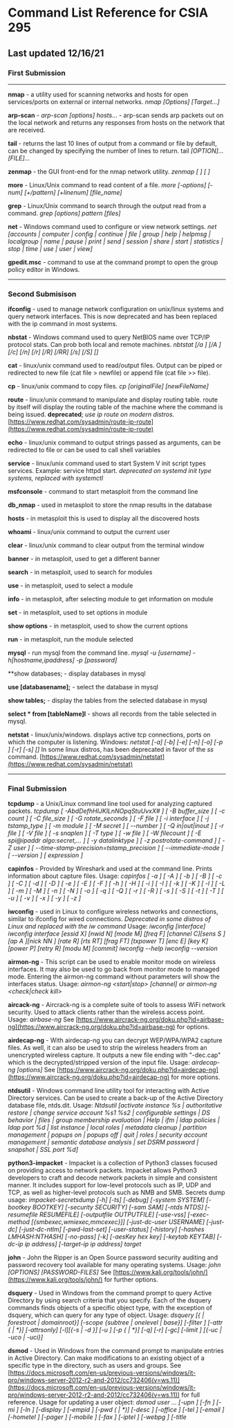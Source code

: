 Command List Reference for CSIA 295
==================================

Last updated 12/16/21
---------------------

### First Submission

---

**nmap** - a utility used for scanning networks and hosts for open services/ports on external or internal networks. *nmap [Options] [Target...]*

**arp-scan** - *arp-scan [options] hosts..*. - arp-scan sends arp packets out on the local network and returns any responses from hosts on the network that are received.

**tail** - returns the last 10 lines of output from a command or file by default, can be changed by specifying the number of lines to return. tail *[OPTION]... [FILE]...*

**zenmap** - the GUI front-end for the nmap network utility. *zenmap [ <options> ] [ <results file> ]*

**more** - Linux/Unix command to read content of a file. *more [-options] [-num] [+/pattern] [+linenum] [file_name]*

**grep** - Linux/Unix command to search through the output read from a command. *grep [options] pattern [files]*

**net** - Windows command used to configure or view network settings. *net [accounts | computer | config | continue | file | group | help | helpmsg | localgroup | name | pause | print | send | session | share | start | statistics | stop | time | use | user | view]*

**gpedit.msc** - command to use at the command prompt to open the group policy editor in Windows.

---

### Second Submisison

**ifconfig** - used to manage network configuration on unix/linux systems and query network interfaces. This is now deprecated and has been replaced with the ip command in most systems.

**nbstat** - Windows command used to query NetBIOS name over TCP/IP protocol stats. Can prob both local and remote machines. *nbtstat [/a <remotename>] [/A <IPaddress>] [/c] [/n] [/r] [/R] [/RR] [/s] [/S] [<interval>]*

**cat** - linux/unix command used to read/output files. Output can be piped or redirected to new file (cat file > newfile) or append file (cat file >> file).

**cp** - linux/unix command to copy files. *cp [originalFile] [newFileName]*

**route** - linux/unix command to manipulate and display routing table. route by itself will display the routing table of the machine where the command is being issued. **deprecated**; *use ip route on modern distros*. 
[https://www.redhat.com/sysadmin/route-ip-route](https://www.redhat.com/sysadmin/route-ip-route)

**echo** - linux/unix command to output strings passed as arguments, can be redirected to file or can be used to call shell variables 

**service** - linux/unix command used to start System V init script types services. Example: service httpd start. *deprecated on systemd init type systems, replaced with systemctl*

**msfconsole** - command to start metasploit from the command line

**db_nmap** - used in metasploit to store the nmap results in the database

**hosts** - in metasploit this is used to display all the discovered hosts

**whoami** - linux/unix command to output the current user

**clear** - linux/unix command to clear output from the terminal window

**banner** - in metasploit, used to get a different banner

**search** - in metasploit, used to search for modules

**use** - in metasploit, used to select a module

**info** - in metasploit, after selecting module to get information on module

**set** - in metasploit, used to set options in module

**show options** - in metasploit, used to show the current options

**run** - in metasploit, run the module selected

**mysql** - run mysql from the command line. *mysql -u [username] -h[hostname,ipaddress] -p [password]*

**show databases; - display databases in mysql

**use [databasename];** - select the database in mysql

**show tables;** - display the tables from the selected database in mysql

**select * from [tableName]l** - shows all records from the table selected in mysql.

**netstat** - linux/unix/windows. displays active tcp connections, ports on which the computer is listening. Windows: *netstat [-a] [-b] [-e] [-n] [-o] [-p <Protocol>] [-r] [-s] [<interval>]*
In some linux distros, has been deprecated in favor of the *ss* command. [https://www.redhat.com/sysadmin/netstat](https://www.redhat.com/sysadmin/netstat)

---

### Final Submission

**tcpdump** - a Unix/Linux command line tool used for analyzing captured packets. *tcpdump [ -AbdDefhHIJKlLnNOpqStuUvxX# ] [ -B buffer_size ] [ -c count ] [ -C file_size ] [ -G rotate_seconds ] [ -F file ] [ -i interface ] [ -j tstamp_type ] [ -m module ] [ -M secret ] [ --number ] [ -Q in|out|inout ] [ -r file ] [ -V file ] [ -s snaplen ] [ -T type ] [ -w file ] [ -W filecount ] [ -E spi@ipaddr algo:secret,...  ] [ -y datalinktype ] [ -z postrotate-command ] [ -Z user ] [ --time-stamp-precision=tstamp_precision ] [ --immediate-mode ] [ --version ] [ expression ]*

**capinfos** - Provided by Wireshark and used at the command line. Prints information about capture files. Usage: *capinfos [ -a ] [ -A ] [ -b ] [ -B ] [ -c ] [ -C ] [ -d ] [ -D ] [ -e ] [ -E ] [ -F ] [ -h ] [ -H ] [ -i ] [ -I ] [ -k ] [ -K ] [ -l ] [ -L ] [ -m ] [ -M ] [ -n ] [ -N ] [ -o ] [ -q ] [ -Q ] [ -r ] [ -R ] [ -s ] [ -S ] [ -t ] [ -T ] [ -u ] [ -v ] [ -x ] [ -y ] [ -z ] <infile>*

**iwconfig** - used in Linux to configure wireless networks and connections, similar to ifconfig for wired connections. *Deprecated in some distros of Linux and replaced with the iw command* Usage: *iwconfig [interface] iwconfig interface [essid X] [nwid N] [mode M] [freq F] [channel C][sens S ][ap A ][nick NN ] [rate R] [rts RT] [frag FT] [txpower T] [enc E] [key K] [power P] [retry R] [modu M] [commit] iwconfig --help iwconfig --version*

**airmon-ng** - This script can be used to enable monitor mode on wireless interfaces. It may also be used to go back from monitor mode to managed mode. Entering the airmon-ng command without parameters will show the interfaces status. Usage: *airmon-ng <start|stop> <interface> [channel] or airmon-ng <check|check kill>*

**aircack-ng** - Aircrack-ng is a complete suite of tools to assess WiFi network security. Used to attack clients rather than the wireless access point. Usage: *airbase-ng <options> <replay interface>* See [https://www.aircrack-ng.org/doku.php?id=airbase-ng](https://www.aircrack-ng.org/doku.php?id=airbase-ng) for options.

**airdecap-ng** - With airdecap-ng you can decrypt WEP/WPA/WPA2 capture files. As well, it can also be used to strip the wireless headers from an unencrypted wireless capture. It outputs a new file ending with "-dec.cap" which is the decrypted/stripped version of the input file. Usage: *airdecap-ng [options] <pcap file>* See [https://www.aircrack-ng.org/doku.php?id=airdecap-ng](https://www.aircrack-ng.org/doku.php?id=airdecap-ng) for more options.

**ntdsutil** - Windows command line utility tool for interacting with Active Directory services. Can be used to create a back-up of the Active Directory database file, ntds.dit. Usage: *Ntdsutil [activate instance %s | authoritative restore | change service account %s1 %s2 | configurable settings | DS behavior | files | group membership evaluation | Help | ifm | ldap policies | ldap port %d | list instance | local roles | metadata cleanup | partition management | popups on | popups off | quit | roles | security account management | semantic database analysis | set DSRM password | snapshot | SSL port %d]*

**python3-impacket** - Impacket is a collection of Python3 classes focused on providing access to network packets. Impacket allows Python3 developers to craft and decode network packets in simple and consistent manner. It includes support for low-level protocols such as IP, UDP and TCP, as well as higher-level protocols such as NMB and SMB. Secrets dump usage: *impacket-secretsdump [-h] [-ts] [-debug] [-system SYSTEM] [-bootkey BOOTKEY] [-security SECURITY] [-sam SAM] [-ntds NTDS] [-resumefile RESUMEFILE] [-outputfile OUTPUTFILE] [-use-vss] [-exec-method [{smbexec,wmiexec,mmcexec}]] [-just-dc-user USERNAME] [-just-dc] [-just-dc-ntlm] [-pwd-last-set] [-user-status] [-history] [-hashes LMHASH:NTHASH] [-no-pass] [-k] [-aesKey hex key] [-keytab KEYTAB] [-dc-ip ip address] [-target-ip ip address] target*

**john** - John the Ripper is an Open Source password security auditing and password recovery tool available for many operating systems. Usage: *john [OPTIONS] [PASSWORD-FILES]* See [https://www.kali.org/tools/john/](https://www.kali.org/tools/john/) for further options.

**dsquery** - Used in Windows from the command prompt to query Active Directory by using search criteria that you specify. Each of the dsquery commands finds objects of a specific object type, with the exception of dsquery, which can query for any type of object. Usage: *dsquery [{<StartNode> | forestroot | domainroot}] [-scope {subtree | onelevel | base}] [-filter <LDAPFilter>] [-attr {<AttributeList> | \*\}] [-attrsonly] [-l][{-s <Server> | -d <Domain>}] [-u <UserName>] [-p {<Password> | \*\}] [-q] [-r] [-gc] [-limit <NumberOfObjects>] [{-uc | -uco | -uci}]*

**dsmod** - Used in Windows from the command prompt to manipulate entries in Active Directory. Can make modifications to an existing object of a specific type in the directory, such as users and groups. See [https://docs.microsoft.com/en-us/previous-versions/windows/it-pro/windows-server-2012-r2-and-2012/cc732406(v=ws.11)](https://docs.microsoft.com/en-us/previous-versions/windows/it-pro/windows-server-2012-r2-and-2012/cc732406(v=ws.11)) for full reference. Usage for updating a user object: *dsmod user <UserDN> ... [-upn <UPN>] [-fn <FirstName>] [-mi <Initial>] [-ln <LastName>] [-display <DisplayName>] [-empid <EmployeeID>] [-pwd (<Password> | \*\)] [-desc <Description>] [-office <Office>] [-tel <PhoneNumber>] [-email <E-mailAddress>] [-hometel <HomePhoneNumber>] [-pager <PagerNumber>] [-mobile <CellPhoneNumber>] [-fax <FaxNumber>] [-iptel <IPPhoneNumber>] [-webpg <WebPage>] [-title <Title>] [-dept <Department>] [-company <Company>] [-mgr <Manager>] [-hmdir <HomeDirectory>] [-hmdrv <DriveLetter>:] [-profile <ProfilePath>] [-loscr <ScriptPath>] [-mustchpwd {yes | no}] [-canchpwd {yes | no}] [-reversiblepwd {yes | no}] [-pwdneverexpires {yes | no}] [-acctexpires <NumberOfDays>] [-disabled {yes | no}] [{-s <Server> | -d <Domain>}] [-u <UserName>] [-p {<Password> | \*\}][-c] [-q] [{-uc | -uco | -uci}]* 
